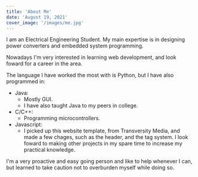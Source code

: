 ```yaml
---
title: 'About Me'
date: 'August 19, 2021'
cover_image: '/images/me.jpg'
---
```


I am an Electrical Engineering Student. My main expertise is in designing power converters and embedded system
programming.

Nowadays I'm very interested in learning web development, and look foward for a career in the area.

The language I have worked the most with is Python, but I have also programmed in:

- Java:
  - Mostly GUI. 
  - I have also taught Java to my peers in college.
- C/C++: 
  - Programming microcontrollers.
- Javascript: 
  - I picked up this website template, from Transversity Media, and made a few chages, such as the header, and the tag system. I look foward to making other projects in my spare time to increase my practical knowledge.

I'm a very proactive and easy going person and like to help whenever I can, but learned to take caution not to overburden myself while doing so.

